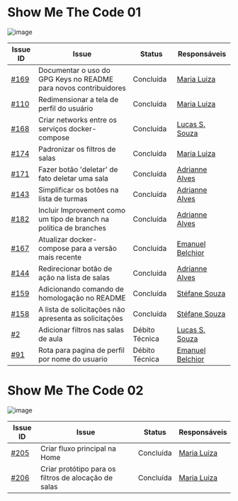 # Show Me The Code 01

![image](https://i.ibb.co/mCgMpmq/Captura-de-tela-de-2019-04-18-17-46-40.png)

|Issue ID| Issue  | Status | Responsáveis |
|-----|-----------------------------------|-----|--------------------|
| [#169](https://github.com/SIGS-UnB/core/issues/169) | Documentar o uso do GPG Keys no README para novos contribuidores | Concluída | [Maria Luiza](https://github.com/mlfaa)|
| [#110](https://github.com/SIGS-UnB/core/issues/110) | Redimensionar a tela de perfil do usuário | Concluída | [Maria Luiza](https://github.com/mlfaa) |
| [#168](https://github.com/SIGS-UnB/core/issues/168) | Criar networks entre os serviços docker-compose | Concluída | [Lucas S. Souza](https://github.com/lucassoaresouza) |
| [#174](https://github.com/SIGS-UnB/core/issues/174) | Padronizar os filtros de salas | Concluída | [Maria Luiza](https://github.com/mlfaa) |
| [#171](https://github.com/SIGS-UnB/core/issues/171) | Fazer botão 'deletar' de fato deletar uma sala | Concluída | [Adrianne Alves](https://github.com/drianne) |
| [#143](https://github.com/SIGS-UnB/core/issues/143) | Simplificar os botões na lista de turmas | Concluída | [Adrianne Alves](https://github.com/drianne) |
| [#182](https://github.com/SIGS-UnB/core/issues/182) | Incluir Improvement como um tipo de branch na política de branches | Concluída | [Adrianne Alves](https://github.com/drianne) |
| [#167](https://github.com/SIGS-UnB/core/issues/167) | Atualizar docker-compose para a versão mais recente | Concluída | [Emanuel Belchior](https://github.com/nukdown) |
| [#144](https://github.com/SIGS-UnB/core/issues/144) | Redirecionar botão de ação na lista de salas | Concluída | [Adrianne Alves](https://github.com/drianne) |
| [#159](https://github.com/SIGS-UnB/core/issues/159) | Adicionando comando de homologação no README | Concluída | [Stéfane Souza](https://github.com/stefanesouza) |
| [#158](https://github.com/SIGS-UnB/core/issues/158) | A lista de solicitações não apresenta as solicitações | Concluída | [Stéfane Souza](https://github.com/stefanesouza) |
| [#2](https://github.com/SIGS-UnB/core/issues/2) | Adicionar filtros nas salas de aula | Débito Técnica | [Lucas S. Souza](https://github.com/lucassoaresouza) |
| [#91](https://github.com/SIGS-UnB/core/issues/91) | Rota para pagina de perfil por nome do usuario | Débito Técnica | [Emanuel Belchior](https://github.com/nukdown) |


# Show Me The Code 02

![image]()

|Issue ID| Issue  | Status | Responsáveis |
|-----|-----------------------------------|-----|--------------------|
| [#205](https://github.com/SIGS-UnB/core/issues/205) | Criar fluxo principal na Home | Concluída | [Maria Luiza](https://github.com/mlfaa)|
| [#206](https://github.com/SIGS-UnB/core/issues/206) | Criar protótipo para os filtros de alocação de salas | Concluída | [Maria Luiza](https://github.com/mlfaa) |
